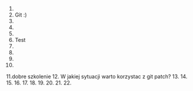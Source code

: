 1.
2. Git :)
3.
4.
5.
6. Test 
7.
8.
9.
10.
11.dobre szkolenie
12. W jakiej sytuacji warto korzystac z git patch?
13.
14.
15.
16.
17.
18.
19.
20.
21.
22.
